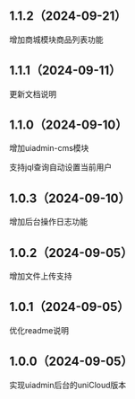 ## 1.1.2（2024-09-21）
增加商城模块商品列表功能

## 1.1.1（2024-09-11）
更新文档说明
## 1.1.0（2024-09-10）
增加uiadmin-cms模块

支持jql查询自动设置当前用户

## 1.0.3（2024-09-10）
增加后台操作日志功能
## 1.0.2（2024-09-05）
增加文件上传支持
## 1.0.1（2024-09-05）
优化readme说明
## 1.0.0（2024-09-05）
实现uiadmin后台的uniCloud版本
